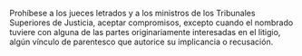 Prohíbese a los jueces letrados y a los ministros de los Tribunales Superiores de Justicia, aceptar compromisos, excepto cuando el nombrado tuviere con alguna de las partes originariamente interesadas en el litigio, algún vínculo de parentesco que autorice su implicancia o recusación.